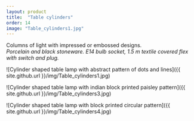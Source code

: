 ```yaml
---
layout: product
title:  "Table cylinders"
order: 14
image: "Table_cylinders1.jpg"
---
```

Columns of light with impressed or embossed designs.  
*Porcelain and black stoneware. E14 bulb socket, 1.5 m textile covered flex with switch and plug.*

![Cylinder shaped table lamp with abstract pattern of dots and lines]({{ site.github.url }}/img/Table_cylinders1.jpg)

![Cylinder shaped table lamp with indian block printed paisley pattern]({{ site.github.url }}/img/Table_cylinders3.jpg)

![Cylinder shaped table lamp with block printed circular pattern]({{ site.github.url }}/img/Table_cylinders4.jpg)
